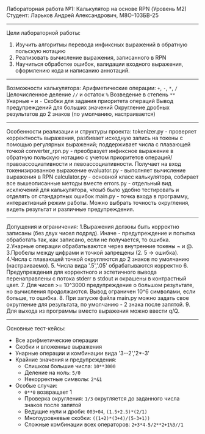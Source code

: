 Лабораторная работа №1: Калькулятор на основе RPN (Уровень M2)
Студент: Ларьков Андрей Александрович, М8О-103БВ-25

----------------

Цели лабораторной работы:
1. Изучить алгоритмы перевода инфиксных выражений в обратную польскую нотацию
2. Реализовать вычисление выражения, записанного в RPN
3. Научиться обработке ошибок, валидации входного выражения, оформлению кода и написанию аннотаций.

----------------

Возможности калькулятора:
Арифметические операции: `+`, `-`, `*`, `/`
Целочисленное деление `//` и остаток `%`
Возведение в степень `**`
Унарные `+` и `-`
Скобки для задания приоритета операций
Вывод предупреждений для больших значений
Округление дробных результатов до 2 знаков (по умолчанию, настраивается)

----------------

Особенности реализации и структуры проекта:
tokenizer.py - проверяет корректность выражения, разбивает исходную запись на токены с помощью регулярных выражений; поддерживает числа с плавающей точкой
converter_rpn.py - преобразует инфиксное выражение в обратную польскую нотацию с учетом приоритетов операций/правоассоциативности и левоассоциативности. Получает на вход токенизированное выражение
evaluator.py - выполняет вычисление выражения в RPN
calculator.py - основной класс калькулятора, собирает все вышеописанные методы вместе
errors.py - отдельный вид исключений для калькулятора, чтоыб было удобно тестировать и отделять от стандартных ошибок
main.py - точка входа в программу, интерактивный режим работы. Можно выбрать точность округления, видеть результат и различные предупреждения.

----------------

 Допущения и ограничения:
 1.Выражения должны быть корректно записаны (без двух чисел подряд). Иначе - предупреждение и попытка обработать так, как записано, если не получается, то ошибка.
 2.Унарные операции обрабатываются через внутренние токены ~ и @.
 3.Пробелы между цифрами и точкой запрещены (2. 5 -> ошибка).
 4.Числа с плавающей точкой округляются до 2 знаков по умолчанию (настраиваемо).
 5. Числа вида '.5','.05' обрабатываются корректно
 6. Предупреждения для корректного и эстетичного вывода перенаправлены с потока stderr в stdout и окрашены в контрастный цвет.
 7. Для чисел >= 10^3000 предупреждение о большом результате, но вычисления продолжаются. Вывод ограничен 10^6 символами, если больше, то ошибка.
 8. При запуске файла main.py можно задать свое округление для результата, по умолчанию - 2 знака после запятой.
 9. Для выхода из программы вместо выражения можно ввести q/Q.

----------------

 Основные тест-кейсы:
 - Все арифметические операции
 - Скобки и вложенные выражения
 - Унарные операции и комбинации вида '3--2','2*-3'
 - Крайние значения и предупреждения:
    - Слишком большие числа: `10**3000`
    - Деление на ноль: `5/0`
    - Некорректные символы: `2*&1`
- Особые случаи:
    - `0**0` возвращает 1
    - Проверка округления: `1/3` округляется до заданного числа знаков после запятой
    - Ведущие нули и дроби: `003+04`, `(1.5+2.5)*(2/1)`
    - Многоуровневые скобки: `((1+2)*(3+4)/(5-3+1))`
    - Сложные комбинации всех операторов: `2+3*4-5/2**2+1%3//1`
